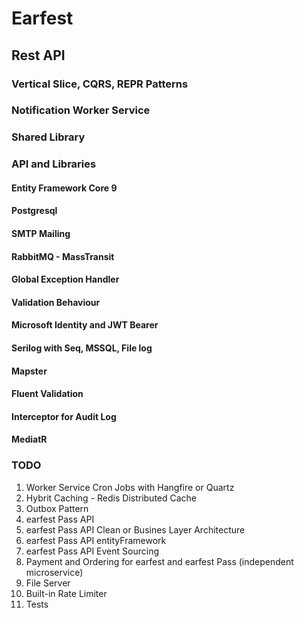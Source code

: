 # Earfest 

## Rest API
### Vertical Slice, CQRS, REPR Patterns
### Notification Worker Service
### Shared Library

### API and Libraries

#### Entity Framework Core 9
#### Postgresql
#### SMTP Mailing
#### RabbitMQ - MassTransit
#### Global Exception Handler
#### Validation Behaviour
#### Microsoft Identity and JWT Bearer 
#### Serilog with Seq, MSSQL, File log
#### Mapster
#### Fluent Validation
#### Interceptor for Audit Log 
#### MediatR

### TODO
1. Worker Service Cron Jobs with Hangfire or Quartz
2. Hybrit Caching - Redis Distributed Cache
3. Outbox Pattern
4. earfest Pass API
5. earfest Pass API Clean or Busines Layer Architecture
6. earfest Pass API entityFramework
7. earfest Pass API Event Sourcing
8. Payment and Ordering for earfest and earfest Pass (independent microservice)
9. File Server
10. Built-in Rate Limiter
11. Tests

